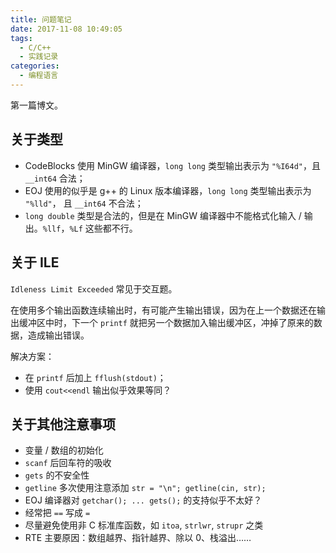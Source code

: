```yaml
---
title: 问题笔记
date: 2017-11-08 10:49:05
tags:
  - C/C++
  - 实践记录
categories:
  - 编程语言
---
```


第一篇博文。

<!--more-->

## 关于类型

- CodeBlocks 使用 MinGW 编译器，`long long` 类型输出表示为 `"%I64d"`，且 `__int64` 合法；
- EOJ 使用的似乎是 g++ 的 Linux 版本编译器，`long long` 类型输出表示为 `"%lld"`， 且 `__int64` 不合法；
- `long double` 类型是合法的，但是在 MinGW 编译器中不能格式化输入 / 输出。`%llf`，`%Lf` 这些都不行。

## 关于 ILE

`Idleness Limit Exceeded` 常见于交互题。

在使用多个输出函数连续输出时，有可能产生输出错误，因为在上一个数据还在输出缓冲区中时，下一个 `printf` 就把另一个数据加入输出缓冲区，冲掉了原来的数据，造成输出错误。

解决方案：

- 在 `printf` 后加上 `fflush(stdout)`；
- 使用 `cout<<endl` 输出似乎效果等同？

## 关于其他注意事项

- 变量 / 数组的初始化
- `scanf` 后回车符的吸收
- `gets` 的不安全性
- `getline` 多次使用注意添加 `str = "\n"; getline(cin, str);`
- EOJ 编译器对 `getchar(); ... gets();` 的支持似乎不太好？
- 经常把 `==` 写成 `=`
- 尽量避免使用非 C 标准库函数，如 `itoa`, `strlwr`, `strupr` 之类
- RTE 主要原因：数组越界、指针越界、除以 0、栈溢出……